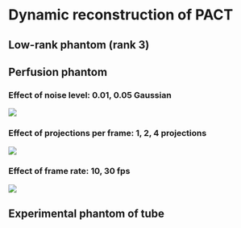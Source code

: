 # Dynamic reconstruction of PACT

## Low-rank phantom (rank 3)

## Perfusion phantom
### Effect of noise level: 0.01, 0.05 Gaussian
![](images/out-noise.gif)

### Effect of projections per frame: 1, 2, 4 projections
![](images/out-pro.gif)

### Effect of frame rate: 10, 30 fps
![](images/out-frame.gif)

## Experimental phantom of tube
